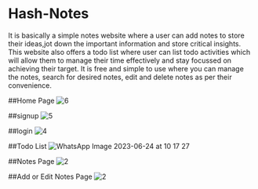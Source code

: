 # Hash-Notes
It is basically a simple notes website where a user can add notes to store their ideas,jot down the important information and store critical insights. This website also offers a todo list where user can list todo activities which will allow them to manage their time effectively and stay focussed on achieving their target.
It is free and simple to use where you can manage the notes, search for desired notes, edit and delete notes as per their convenience.


##Home Page
![6](https://github.com/Animesh1771/Hash-Notes/assets/95126813/25c21467-7dc9-47cb-8613-7e857eae7d4e)

##signup
![5](https://github.com/Animesh1771/Hash-Notes/assets/95126813/b999167a-bfb3-4069-bf74-bf3591fe4fd5)

##login
![4](https://github.com/Animesh1771/Hash-Notes/assets/95126813/70dd9b54-59b5-452f-9644-7a73bceca5c4)

##Todo List
![WhatsApp Image 2023-06-24 at 10 17 27](https://github.com/Animesh1771/Hash-Notes/assets/95126813/3f01c61d-44e5-40b5-9f3c-3ac0bec90ad3)

##Notes Page
![2](https://github.com/Animesh1771/Hash-Notes/assets/95126813/89594090-2055-4f80-ae2e-84804facf045)

##Add or Edit Notes Page
![2](https://github.com/Animesh1771/Hash-Notes/assets/95126813/b1b52f23-69e8-4650-8aa1-a87546b9f345)

